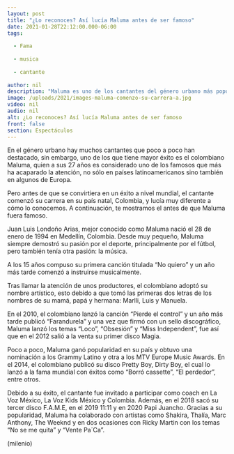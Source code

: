 ```yaml
---
layout: post
title: "¿Lo reconoces? Así lucía Maluma antes de ser famoso"
date: 2021-01-28T22:12:00.000-06:00
tags:
  
  - Fama
  
  - musica
  
  - cantante
  
author: nil
description: "Maluma es uno de los cantantes del género urbano más populares, pero desde muy pequeño comenzó su carrera. Así lucía el colombiano antes de ser famoso. "
image: /uploads/2021/images-maluma-comenzo-su-carrera-a.jpg
video: nil
audio: nil
alt: ¿Lo reconoces? Así lucía Maluma antes de ser famoso
front: false
section: Espectáculos
---
```


En el género urbano hay muchos cantantes que poco a poco han destacado, sin embargo, uno de los que tiene mayor éxito es el colombiano Maluma, quien a sus 27 años es considerado uno de los famosos que más ha acaparado la atención, no sólo en países latinoamericanos sino también en algunos de Europa. 

Pero antes de que se convirtiera en un éxito a nivel mundial, el cantante comenzó su carrera en su país natal, Colombia, y lucía muy diferente a cómo lo conocemos. A continuación, te mostramos el antes de que Maluma fuera famoso. 

Juan Luis Londoño Arias, mejor conocido como Maluma nació el 28 de enero de 1994 en Medellín, Colombia. Desde muy pequeño, Maluma siempre demostró su pasión por el deporte, principalmente por el fútbol, pero también tenía otra pasión: la música.  

A los 15 años compuso su primera canción titulada “No quiero” y un año más tarde comenzó a instruirse musicalmente.

Tras llamar la atención de unos productores, el colombiano adoptó su nombre artístico, esto debido a que tomó las primeras dos letras de los nombres de su mamá, papá y hermana: Marlli, Luis y Manuela. 

En el 2010, el colombiano lanzó la canción “Pierde el control” y un año más tarde publicó “Farandurela” y una vez que firmó con un sello discográfico, Maluma lanzó los temas “Loco”, “Obsesión” y “Miss Independent”, fue así que en el 2012 salió a la venta su primer disco Magia. 

Poco a poco, Maluma ganó popularidad en su país y obtuvo una nominación a los Grammy Latino y otra a los MTV Europe Music Awards. En el 2014, el colombiano publicó su disco Pretty Boy, Dirty Boy, el cual lo lanzó a la fama mundial con éxitos como “Borró cassette”, “El perdedor”, entre otros. 

Debido a su éxito, el cantante fue invitado a participar como coach en La Voz México, La Voz Kids México y Colombia. Además, en el 2018 sacó su tercer disco F.A.M.E, en el 2019 11:11 y en 2020 Papi Juancho. 
Gracias a su popularidad, Maluma ha colaborado con artistas como Shakira, Thalía, Marc Anthony, The Weeknd y en dos ocasiones con Ricky Martin con los temas “No se me quita” y “Vente Pa´Ca”. 

(milenio)